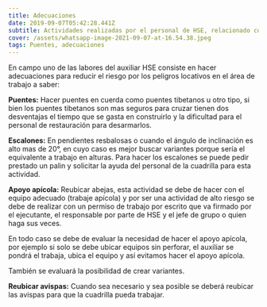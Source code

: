 ```yaml
---
title: Adecuaciones
date: 2019-09-07T05:42:28.441Z
subtitle: Actividades realizadas por el personal de HSE, relacionado con adecuaciones
cover: /assets/whatsapp-image-2021-09-07-at-16.54.38.jpeg
tags: Puentes, adecuaciones
---
```

En campo uno de las labores del auxiliar HSE consiste en hacer adecuaciones para reducir el riesgo por los peligros locativos en el área de trabajo a saber:



**Puentes:** Hacer puentes en cuerda como puentes tibetanos u otro tipo, si bien los puentes tibetanos son mas seguros para cruzar tienen dos desventajas el tiempo que se gasta en construirlo y la dificultad para el personal de restauración para desarmarlos.

**Escalones:** En pendientes resbalosas o cuando el ángulo de inclinación es alto mas de 20°, en cuyo caso es mejor buscar variantes porque sería el equivalente a trabajo en alturas. Para hacer los escalones se puede pedir prestado un palin y solicitar la ayuda del personal de la cuadrilla para esta actividad.

**Apoyo apícola:** Reubicar abejas, esta actividad se debe de hacer con el equipo adecuado (trabaje apícola) y por ser una actividad de alto riesgo se debe de realizar con un permiso de trabajo por escrito que va firmado por el ejecutante, el responsable por parte de HSE y el jefe de grupo o quien haga sus veces.

En todo caso se debe de evaluar la necesidad de hacer el apoyo apícola, por ejemplo si solo se debe ubicar equipos sin perforar, el auxiliar se pondrá el trabaja, ubica el equipo y así evitamos hacer el apoyo apícola.

También se evaluará la posibilidad de crear variantes.

**Reubicar avispas:** Cuando sea necesario y sea posible se deberá reubicar las avispas para que la cuadrilla pueda trabajar.